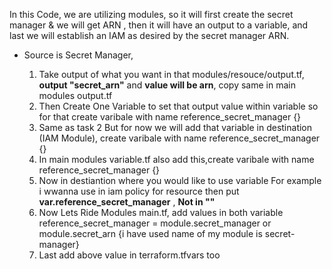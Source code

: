 In this Code, we are utilizing modules, so it will first create the secret manager & we will get ARN , then it will have an output to a variable, and last we will establish an IAM as desired by the secret manager ARN.
- Source is Secret Manager,

  1) Take output of what you want in that modules/resouce/output.tf, **output "secret_arn"** and **value will be arn**, copy same in main modules output.tf
  2) Then Create One Variable to set that output value within variable so for that create varibale with name reference_secret_manager {}
  3) Same as task 2 But for now we will add that variable in destination (IAM Module), create varibale with name reference_secret_manager {}
  4) In main modules variable.tf also add this,create varibale with name reference_secret_manager {}
  5) Now in destiantion where you would like to use variable For example i wwanna use in iam policy for resource then put **var.reference_secret_manager** , **Not in ""**
  6) Now Lets Ride Modules main.tf, add values in both variable reference_secret_manager = module.secret_manager or module.secret_arn {i have used name of my module is secret-manager}
  7) Last add above value in terraform.tfvars too 
